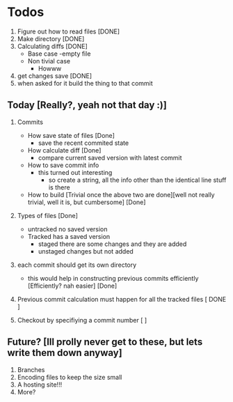 # Todos

1. Figure out how to read files [DONE]
2. Make directory [DONE]
3. Calculating diffs [DONE]
    - Base case -empty file
    - Non tivial case
        - Howww
4. get changes save [DONE]
5. when asked for it build the thing to that commit

## Today [Really?, yeah not that day :)]

1. Commits
    - How save state of files [Done]
        - save the recent commited state
    - How calculate diff [Done]
        - compare current saved version with latest commit
    - How to save commit info
        - this turned out interesting
            - so create a string, all the info other than the identical line stuff is there
    - How to build [Trivial once the above two are done][well not really trivial, well it is, but cumbersome] [Done]

2. Types of files [Done]
    - untracked
    no saved version
    - Tracked
    has a saved version
        - staged
        there are some changes and they are added
        - unstaged
        changes but not added

3. each commit should get its own directory
    - this would help in constructing previous commits efficiently [Efficiently? nah easier] [Done]

4. Previous commit calculation must happen for all the tracked files [ DONE ]

5. Checkout by specifiying a commit number [ ]



## Future? [Ill prolly never get to these, but lets write them down anyway]

1. Branches
2. Encoding files to keep the size small
3. A hosting site!!!
4. More?
